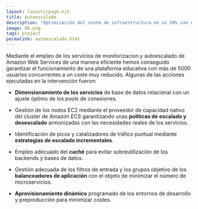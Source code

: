 ```yaml
---
layout: layouts/page.njk
title: Autoescalado
description: "Optimización del coste de infraestructura en un 50% con un incremento exponencial del volumen de usuarios."
image: 06.png
tags: project
permalink: autoescalado.html
---
```


Mediante el empleo de los servicios de monitorizacion y autoescalado de Amazon Web Services de una manera eficiente hemos conseguido garantizar el funcionamiento de una plataforma educativa con más de 5000 usuarios concurrentes a un coste muy reducido. Algunas de las acciones ejecutadas en la intervención fueron:

- **Dimensionamiento de los servicios** de base de datos relacional con un ajuste óptimo de los *pools* de conexiones.

- Gestión de los nodos EC2 mediante el proveedor de capacidad nativo del cluster de Amazon ECS garantizando unas **políticas de escalado y desescalado** armonizadas con las necesidades reales de los servicios.

- Identificación de picos y catalizadores de tráfico puntual mediante **estrategias de escalado incrementales**.

- Empleo adecuado del **caché** para evitar sobreutilización de los backends y bases de datos.

- Gestión adecuada de los filtros de entrada y los grupos objetivo de los **balanceadores de aplicación** con el objeto de minimizar el número de microservicios.

- **Aprovisionamiento dinámico** programado de los entornos de desarrollo y preproducción para minimizar costes.
